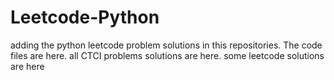# Leetcode-Python
adding the python leetcode problem solutions in this repositories. 
The code files are here.
all CTCI problems solutions are here.
some leetcode solutions are here





































































































































































































































































































































































































































































































































































































































































































































































































































































































































































































































































































































































